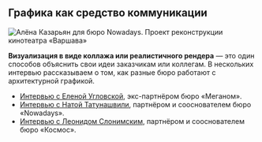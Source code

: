 ## Графика как средство коммуникации

![Алёна Казарьян для бюро Nowadays. Проект реконструкции кинотеатра «Варшава»](/img/BLE_3/1658959220_02-8-Nowadays-_D0_9A_D1_80_D0_B0_D1_81_D0_BD_D0_BE-_D1_81_D0_B8_D0_BD_D0_B5_D0_B5-2.jpg#rounded)

**Визуализация в виде коллажа или реалистичного рендера** — это один способов объяснить свои идеи заказчикам или коллегам. В нескольких интервью рассказываем о том, как разные бюро работают с архитектурной графикой.

- [Интервью с Еленой Угловской](https://softculture.cc/blog/entries/interviews/meganom-interview-o-grafike), экс-партнёром бюро «Меганом».
- [Интервью с Натой Татунашвили](https://softculture.cc/blog/entries/interviews/nowadays-interview-o-grafike), партнёром и сооснователем бюро «Nowadays».
- [Интервью с Леонидом Слонимским](https://softculture.cc/blog/entries/interviews/horoshaya-arhitektura-ne-obyazatelno-dolzhna-byt-postroena), партнёром и сооснователем бюро «Космос».
